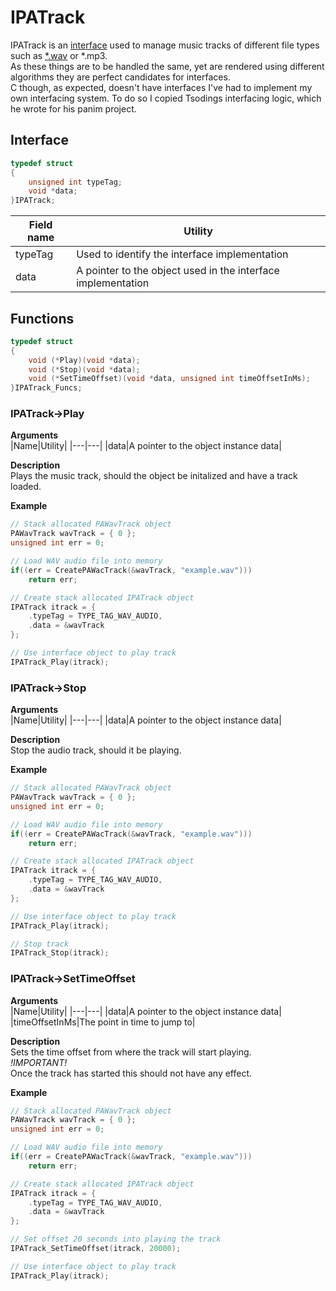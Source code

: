 # IPATrack

IPATrack is an <a href="PACEInterfaces.md">interface</a> used to manage music tracks of different file types such as <a href="PAWavTrack.md">*.wav</a> or *.mp3.<br>
As these things are to be handled the same, yet are rendered using different algorithms they are perfect candidates for interfaces.<br>
C though, as expected, doesn't have interfaces I've had to implement my own interfacing system. To do so I copied Tsodings interfacing logic, which he wrote for his panim project.

## Interface

```C
typedef struct
{
	unsigned int typeTag;
	void *data;
}IPATrack;
```

|Field name|Utility|
|---|---|
|typeTag|Used to identify the interface implementation|
|data|A pointer to the object used in the interface implementation|

## Functions

```C
typedef struct
{
	void (*Play)(void *data);
	void (*Stop)(void *data);
	void (*SetTimeOffset)(void *data, unsigned int timeOffsetInMs);
}IPATrack_Funcs;
```

### IPATrack->Play

__Arguments__<br>
|Name|Utility|
|---|---|
|data|A pointer to the object instance data|

__Description__<br>
Plays the music track, should the object be initalized and have a track loaded.

__Example__<br>
```C
// Stack allocated PAWavTrack object
PAWavTrack wavTrack = { 0 };
unsigned int err = 0;

// Load WAV audio file into memory
if((err = CreatePAWacTrack(&wavTrack, "example.wav")))
	return err;

// Create stack allocated IPATrack object
IPATrack itrack = {
	.typeTag = TYPE_TAG_WAV_AUDIO,
	.data = &wavTrack
};

// Use interface object to play track
IPATrack_Play(itrack);
```

### IPATrack->Stop

__Arguments__<br>
|Name|Utility|
|---|---|
|data|A pointer to the object instance data|

__Description__<br>
Stop the audio track, should it be playing.

__Example__<br>
```C
// Stack allocated PAWavTrack object
PAWavTrack wavTrack = { 0 };
unsigned int err = 0;

// Load WAV audio file into memory
if((err = CreatePAWacTrack(&wavTrack, "example.wav")))
	return err;

// Create stack allocated IPATrack object
IPATrack itrack = {
	.typeTag = TYPE_TAG_WAV_AUDIO,
	.data = &wavTrack
};

// Use interface object to play track
IPATrack_Play(itrack);

// Stop track
IPATrack_Stop(itrack);
```

### IPATrack->SetTimeOffset

__Arguments__<br>
|Name|Utility|
|---|---|
|data|A pointer to the object instance data|
|timeOffsetInMs|The point in time to jump to|

__Description__<br>
Sets the time offset from where the track will start playing.<br>
*!IMPORTANT!*<br>
Once the track has started this should not have any effect.

__Example__<br>
```C
// Stack allocated PAWavTrack object
PAWavTrack wavTrack = { 0 };
unsigned int err = 0;

// Load WAV audio file into memory
if((err = CreatePAWacTrack(&wavTrack, "example.wav")))
	return err;

// Create stack allocated IPATrack object
IPATrack itrack = {
	.typeTag = TYPE_TAG_WAV_AUDIO,
	.data = &wavTrack
};

// Set offset 20 seconds into playing the track
IPATrack_SetTimeOffset(itrack, 20000);

// Use interface object to play track
IPATrack_Play(itrack);
```

